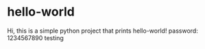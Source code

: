 # hello-world

Hi, this is a simple python project that prints hello-world!
password: 1234567890
testing
